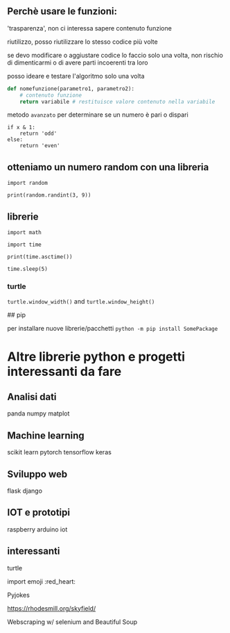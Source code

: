 ## Perchè usare le funzioni:

'trasparenza', non ci interessa sapere contenuto funzione

riutilizzo, posso riutilizzare lo stesso codice più volte

se devo modificare o aggiustare codice lo faccio solo una volta, non rischio di dimenticarmi o di avere parti incoerenti tra loro

posso ideare e testare l'algoritmo solo una volta


```python
def nomefunzione(parametro1, parametro2):
    # contenuto funzione
    return variabile # restituisce valore contenuto nella variabile

```

metodo `avanzato` per determinare se un numero è pari o dispari

```
if x & 1:
    return 'odd'
else:
    return 'even'
```

## otteniamo un numero random con una libreria

```
import random

print(random.randint(3, 9))
```

## librerie

```
import math
```
```
import time

print(time.asctime())

time.sleep(5)
```

### turtle

`turtle.window_width()` and `turtle.window_height()`


## pip

per installare nuove librerie/pacchetti
`python -m pip install SomePackage`

# Altre librerie python e progetti interessanti da fare

## Analisi dati

panda
numpy
matplot

## Machine learning

scikit learn
pytorch
tensorflow
keras

## Sviluppo web

flask
django

## IOT e prototipi

raspberry
arduino
iot

## interessanti

turtle

import emoji
:red_heart:

Pyjokes

https://rhodesmill.org/skyfield/

Webscraping w/ selenium and Beautiful Soup


